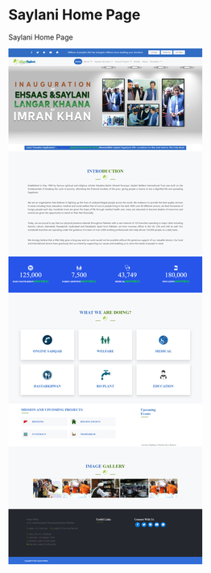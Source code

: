 # Saylani Home Page
 Saylani Home Page

![](https://github.com/mhamza2557/Saylani-Home-Page/blob/master/git_images/1.png)